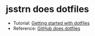 # jsstrn does dotfiles

- Tutorial: [Getting started with dotfiles](https://medium.com/@webprolific/getting-started-with-dotfiles-43c3602fd789#.x14ac8i1q)
- Reference: [GitHub does dotfiles](https://dotfiles.github.io/)
